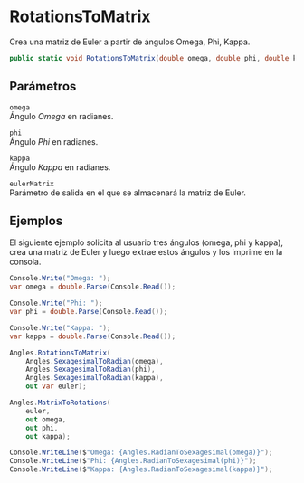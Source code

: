 # RotationsToMatrix

Crea una matriz de Euler a partir de ángulos Omega, Phi, Kappa.

```csharp
public static void RotationsToMatrix(double omega, double phi, double kappa, out double[,] eulerMatrix);
```

## Parámetros

`omega`  
Ángulo _Omega_ en radianes.

`phi`  
Ángulo _Phi_ en radianes.

`kappa`  
Ángulo _Kappa_ en radianes.

`eulerMatrix`  
Parámetro de salida en el que se almacenará la matriz de Euler.

## Ejemplos

El siguiente ejemplo solicita al usuario tres ángulos \(omega, phi y kappa\), crea una matriz de Euler y luego extrae estos ángulos y los imprime en la consola.

```csharp
Console.Write("Omega: ");
var omega = double.Parse(Console.Read());

Console.Write("Phi: ");
var phi = double.Parse(Console.Read());

Console.Write("Kappa: ");
var kappa = double.Parse(Console.Read());

Angles.RotationsToMatrix(
    Angles.SexagesimalToRadian(omega),
    Angles.SexagesimalToRadian(phi),
    Angles.SexagesimalToRadian(kappa),
    out var euler);

Angles.MatrixToRotations(
    euler,
    out omega,
    out phi,
    out kappa);

Console.WriteLine($"Omega: {Angles.RadianToSexagesimal(omega)}");
Console.WriteLine($"Phi: {Angles.RadianToSexagesimal(phi)}");
Console.WriteLine($"Kappa: {Angles.RadianToSexagesimal(kappa)}");
```

